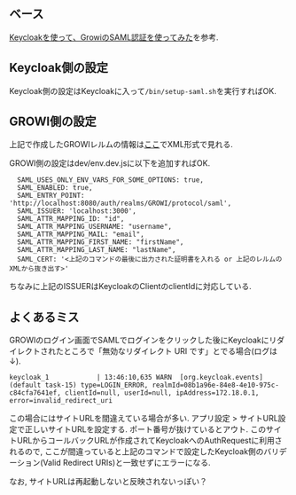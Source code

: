 ## ベース
[Keycloakを使って、GrowiのSAML認証を使ってみた](https://qiita.com/sahya/items/d8ad66aadcf587c6f0a3)を参考.

## Keycloak側の設定
Keycloak側の設定はKeycloakに入って`/bin/setup-saml.sh`を実行すればOK.

## GROWI側の設定
上記で作成したGROWIレルムの情報は[ここ](http://localhost:8080/auth/realms/GROWI/protocol/saml/descriptor)でXML形式で見れる.

GROWI側の設定はdev/env.dev.jsに以下を追加すればOK.
```
  SAML_USES_ONLY_ENV_VARS_FOR_SOME_OPTIONS: true,
  SAML_ENABLED: true,
  SAML_ENTRY_POINT: 'http://localhost:8080/auth/realms/GROWI/protocol/saml',
  SAML_ISSUER: 'localhost:3000', 
  SAML_ATTR_MAPPING_ID: "id",
  SAML_ATTR_MAPPING_USERNAME: "username",
  SAML_ATTR_MAPPING_MAIL: "email",
  SAML_ATTR_MAPPING_FIRST_NAME: "firstName",
  SAML_ATTR_MAPPING_LAST_NAME: "lastName",
  SAML_CERT: '<上記のコマンドの最後に出力された証明書を入れる or 上記のレルムのXMLから抜き出す>'
```

ちなみに上記のISSUERはKeycloakのClientのclientIdに対応している.

## よくあるミス

GROWIのログイン画面でSAMLでログインをクリックした後にKeycloakにリダイレクトされたところで「無効なリダイレクト URI です」とでる場合(ログは↓).

```
keycloak_1            | 13:46:10,635 WARN  [org.keycloak.events] (default task-15) type=LOGIN_ERROR, realmId=08b1a96e-84e8-4e10-975c-c84cfa7641ef, clientId=null, userId=null, ipAddress=172.18.0.1, error=invalid_redirect_uri
```

この場合にはサイトURLを間違えている場合が多い. アプリ設定 > サイトURL設定で正しいサイトURLを設定する. ポート番号が抜けているとアウト.
このサイトURLからコールバックURLが作成されてKeycloakへのAuthRequestに利用されるので, ここが間違っていると上記のコマンドで設定したKeycloak側のバリデーション(Valid Redirect URIs)と一致せずにエラーになる.

なお, サイトURLは再起動しないと反映されないっぽい？
